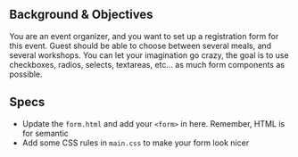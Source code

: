 ## Background & Objectives

You are an event organizer, and you want to set up a registration form for this event.
Guest should be able to choose between several meals, and several workshops.
You can let your imagination go crazy, the goal is to use checkboxes, radios, selects,
textareas, etc... as much form components as possible.

## Specs

- Update the `form.html` and add your `<form>` in here. Remember, HTML is for semantic
- Add some CSS rules in `main.css` to make your form look nicer
